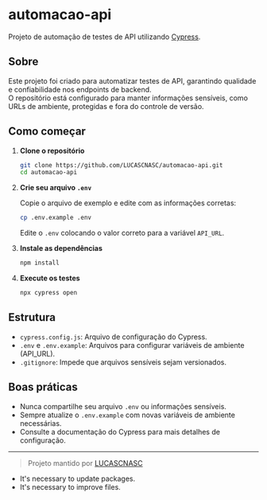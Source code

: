 # automacao-api

Projeto de automação de testes de API utilizando [Cypress](https://www.cypress.io/).

## Sobre

Este projeto foi criado para automatizar testes de API, garantindo qualidade e confiabilidade nos endpoints de backend.  
O repositório está configurado para manter informações sensíveis, como URLs de ambiente, protegidas e fora do controle de versão.

## Como começar

1. **Clone o repositório**

   ```sh
   git clone https://github.com/LUCASCNASC/automacao-api.git
   cd automacao-api
   ```
2. **Crie seu arquivo `.env`**

   Copie o arquivo de exemplo e edite com as informações corretas:
   ```sh
   cp .env.example .env
   ```
   Edite o `.env` colocando o valor correto para a variável `API_URL`.

3. **Instale as dependências**

   ```sh
   npm install
   ```
4. **Execute os testes**

   ```sh
   npx cypress open
   ```
## Estrutura

- `cypress.config.js`: Arquivo de configuração do Cypress.
- `.env` e `.env.example`: Arquivos para configurar variáveis de ambiente (API_URL).
- `.gitignore`: Impede que arquivos sensíveis sejam versionados.

## Boas práticas

- Nunca compartilhe seu arquivo `.env` ou informações sensíveis.
- Sempre atualize o `.env.example` com novas variáveis de ambiente necessárias.
- Consulte a documentação do Cypress para mais detalhes de configuração.

---

> Projeto mantido por [LUCASCNASC](https://github.com/LUCASCNASC)

- It's necessary to update packages.
- It's necessary to improve files.